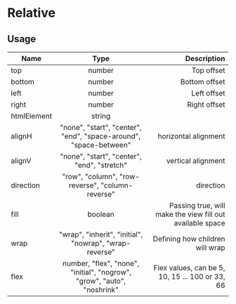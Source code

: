 <!-- 
This is an auto-generated markdown. 
You can change it in "/Users/daniel/Dev/allthings/elements/src/Relative/Relative.tsx" and run build:docs to update this file.
-->
# Relative

## Usage
| Name        | Type           | Description  |
| ----------- |:--------------:| ------------:|
|top|number|Top offset
|bottom|number|Bottom offset
|left|number|Left offset
|right|number|Right offset
|htmlElement|string|
|alignH|"none", "start", "center", "end", "space-around", "space-between"|horizontal alignment
|alignV|"none", "start", "center", "end", "stretch"|vertical alignment
|direction|"row", "column", "row-reverse", "column-reverse"|direction
|fill|boolean|Passing true, will make the view fill out available space
|wrap|"wrap", "inherit", "initial", "nowrap", "wrap-reverse"|Defining how children will wrap
|flex|number, "flex", "none", "initial", "nogrow", "grow", "auto", "noshrink"|Flex values, can be 5, 10, 15 ... 100 or 33, 66
